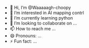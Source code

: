 - 👋 Hi, I’m @Waaaaagh-choopy
- 👀 I’m interested in AI mapping contrl  
- 🌱 I’m currently learning python  
- 💞️ I’m looking to collaborate on ...
- 📫 How to reach me ...
- 😄 Pronouns: ...
- ⚡ Fun fact: ...

<!---
Waaaaagh-choopy/Waaaaagh-choopy is a ✨ special ✨ repository because its `README.md` (this file) appears on your GitHub profile.
You can click the Preview link to take a look at your changes.
--->
